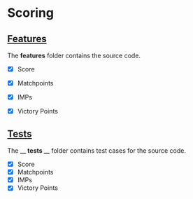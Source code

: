 # Scoring

## [Features](https://github.com/jfklorenz/Package-Bridge/blob/master/scoring/features/README.md "Link / Scoring / Features")
The **features** folder contains the source code.

- [x] Score
- [x] Matchpoints
- [x] IMPs
- [x] Victory Points


## [Tests](https://github.com/jfklorenz/Package-Bridge/blob/master/scoring/__tests__/README.md "Link / Scoring / Tests")
The **__ tests __** folder contains test cases for the source code.

- [x] Score
- [x] Matchpoints
- [x] IMPs
- [x] Victory Points